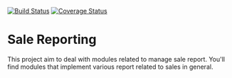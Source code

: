 [![Build Status](https://travis-ci.org/OCA/sale-reporting.svg?branch=13.0)](https://travis-ci.org/OCA/sale-reporting)
[![Coverage Status](https://coveralls.io/repos/OCA/sale-reporting/badge.png?branch=13.0)](https://coveralls.io/r/OCA/sale-reporting?branch=13.0)

Sale Reporting
==============

This project aim to deal with modules related to manage sale report.
You'll find modules that implement various report related to sales in general.


